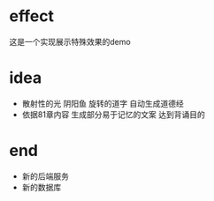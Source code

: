 # effect
这是一个实现展示特殊效果的demo

# idea
- 散射性的光 阴阳鱼 旋转的道字 自动生成道德经
- 依据81章内容 生成部分易于记忆的文案 达到背诵目的

# end
- 新的后端服务
- 新的数据库
